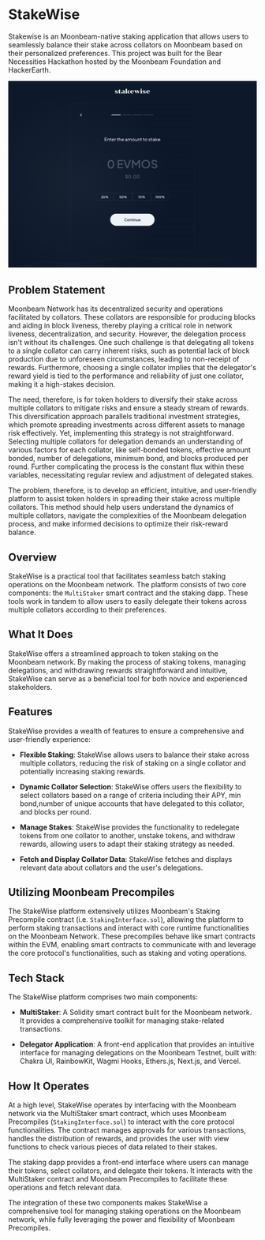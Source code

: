 # StakeWise

Stakewise is an Moonbeam-native staking application that allows users to seamlessly balance their stake across collators on Moonbeam based on their personalized preferences. This project was built for the Bear Necessities Hackathon hosted by the Moonbeam Foundation and HackerEarth.

![](client/public/landing.png)

## Problem Statement
Moonbeam Network has its decentralized security and operations facilitated by collators. These collators are responsible for producing blocks and aiding in block liveness, thereby playing a critical role in network liveness, decentralization, and security. However, the delegation process isn't without its challenges. One such challenge is that delegating all tokens to a single collator can carry inherent risks, such as potential lack of block production due to unforeseen circumstances, leading to non-receipt of rewards. Furthermore, choosing a single collator implies that the delegator's reward yield is tied to the performance and reliability of just one collator, making it a high-stakes decision.

The need, therefore, is for token holders to diversify their stake across multiple collators to mitigate risks and ensure a steady stream of rewards. This diversification approach parallels traditional investment strategies, which promote spreading investments across different assets to manage risk effectively. Yet, implementing this strategy is not straightforward. Selecting multiple collators for delegation demands an understanding of various factors for each collator, like self-bonded tokens, effective amount bonded, number of delegations, minimum bond, and blocks produced per round. Further complicating the process is the constant flux within these variables, necessitating regular review and adjustment of delegated stakes.

The problem, therefore, is to develop an efficient, intuitive, and user-friendly platform to assist token holders in spreading their stake across multiple collators. This method should help users understand the dynamics of multiple collators, navigate the complexities of the Moonbeam delegation process, and make informed decisions to optimize their risk-reward balance.

## Overview

StakeWise is a practical tool that facilitates seamless batch staking operations on the Moonbeam network. The platform consists of two core components: the `MultiStaker` smart contract and the staking dapp. These tools work in tandem to allow users to easily delegate their tokens across multiple collators according to their preferences.

## What It Does

StakeWise offers a streamlined approach to token staking on the Moonbeam network. By making the process of staking tokens, managing delegations, and withdrawing rewards straightforward and intuitive, StakeWise can serve as a beneficial tool for both novice and experienced stakeholders.

## Features

StakeWise provides a wealth of features to ensure a comprehensive and user-friendly experience:

- **Flexible Staking**: StakeWise allows users to balance their stake across multiple collators, reducing the risk of staking on a single collator and potentially increasing staking rewards.

- **Dynamic Collator Selection**: StakeWise offers users the flexibility to select collators based on a range of criteria including their APY, min bond,number of unique accounts that have delegated to this collator, and blocks per round.

- **Manage Stakes**: StakeWise provides the functionality to redelegate tokens from one collator to another, unstake tokens, and withdraw rewards, allowing users to adapt their staking strategy as needed.

- **Fetch and Display Collator Data**: StakeWise fetches and displays relevant data about collators and the user's delegations.

## Utilizing Moonbeam Precompiles
The StakeWise platform extensively utilizes Moonbeam's Staking Precompile contract (i.e. `StakingInterface.sol`), allowing the platform to perform staking transactions and interact with core runtime functionalities on the Moonbeam Network. These precompiles behave like smart contracts within the EVM, enabling smart contracts to communicate with and leverage the core protocol's functionalities, such as staking and voting operations.


## Tech Stack

The StakeWise platform comprises two main components: 

- **MultiStaker**: A Solidity smart contract built for the Moonbeam network. It provides a comprehensive toolkit for managing stake-related transactions.

- **Delegator Application**: A front-end application that provides an intuitive interface for managing delegations on the Moonbeam Testnet, built with: Chakra UI, RainbowKit, Wagmi Hooks, Ethers.js, Next.js, and Vercel.

## How It Operates

At a high level, StakeWise operates by interfacing with the Moonbeam network via the MultiStaker smart contract, which uses Moonbeam Precompiles (`StakingInterface.sol`) to interact with the core protocol functionalities. The contract manages approvals for various transactions, handles the distribution of rewards, and provides the user with view functions to check various pieces of data related to their stakes.

The staking dapp provides a front-end interface where users can manage their tokens, select collators, and delegate their tokens. It interacts with the MultiStaker contract and Moonbeam Precompiles to facilitate these operations and fetch relevant data.

The integration of these two components makes StakeWise a comprehensive tool for managing staking operations on the Moonbeam network, while fully leveraging the power and flexibility of Moonbeam Precompiles.



